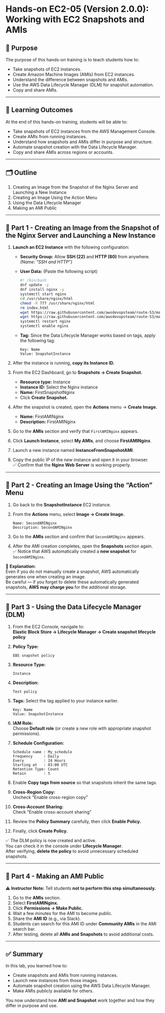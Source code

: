 # Hands-on EC2-05 (Version 2.0.0): Working with EC2 Snapshots and AMIs

## 🎯 Purpose
The purpose of this hands-on training is to teach students how to:
- Take snapshots of EC2 instances.
- Create Amazon Machine Images (AMIs) from EC2 instances.
- Understand the difference between snapshots and AMIs.
- Use the AWS Data Lifecycle Manager (DLM) for snapshot automation.
- Copy and share AMIs.

---

## 🧠 Learning Outcomes
At the end of this hands-on training, students will be able to:
- Take snapshots of EC2 instances from the AWS Management Console.
- Create AMIs from running instances.
- Understand how snapshots and AMIs differ in purpose and structure.
- Automate snapshot creation with the Data Lifecycle Manager.
- Copy and share AMIs across regions or accounts.

---

## 🗂 Outline
1. Creating an Image from the Snapshot of the Nginx Server and Launching a New Instance  
2. Creating an Image Using the Action Menu  
3. Using the Data Lifecycle Manager  
4. Making an AMI Public  

---

## 🧩 Part 1 - Creating an Image from the Snapshot of the Nginx Server and Launching a New Instance

1. **Launch an EC2 Instance** with the following configuration:
   - **Security Group:** Allow **SSH (22)** and **HTTP (80)** from anywhere.  
     *(Name: “SSH and HTTP”)*
   - **User Data:** (Paste the following script)
     ```bash
     #! /bin/bash
     dnf update -y
     dnf install nginx -y
     systemctl start nginx
     cd /usr/share/nginx/html
     chmod -R 777 /usr/share/nginx/html
     rm index.html
     wget https://raw.githubusercontent.com/awsdevopsteam/route-53/master/index.html
     wget https://raw.githubusercontent.com/awsdevopsteam/route-53/master/ken.jpg
     systemctl restart nginx
     systemctl enable nginx
     ```

   - **Tag:** Since the Data Lifecycle Manager works based on tags, apply the following tag:
     ```
     Key: Name
     Value: SnapshotInstance
     ```

2. After the instance is running, **copy its Instance ID.**

3. From the EC2 Dashboard, go to **Snapshots → Create Snapshot.**
   - **Resource type:** Instance  
   - **Instance ID:** Select the Nginx instance  
   - **Name:** FirstSnapshotNginx  
   - Click **Create Snapshot.**

4. After the snapshot is created, open the **Actions** menu → **Create Image.**
   - **Name:** FirstAMINginx  
   - **Description:** FirstAMINginx  

5. Go to the **AMIs** section and verify that `FirstAMINginx` appears.

6. Click **Launch Instance**, select **My AMIs**, and choose **FirstAMINginx**.

7. Launch a new instance named **InstanceFromSnapshotAMI**.

8. Copy the public IP of the new instance and open it in your browser.  
   ✅ Confirm that the **Nginx Web Server** is working properly.

---

## 🧩 Part 2 - Creating an Image Using the “Action” Menu

1. Go back to the **SnapshotInstance** EC2 instance.  
2. From the **Actions** menu, select **Image → Create Image.**
   ```
   Name: SecondAMINginx
   Description: SecondAMINginx
   ```
3. Go to the **AMIs** section and confirm that `SecondAMINginx` appears.

4. After the AMI creation completes, open the **Snapshots** section again.  
   ✅ Notice that AWS automatically created a **new snapshot** for `SecondAMINginx`.

🧠 **Explanation:**  
Even if you do not manually create a snapshot, AWS automatically generates one when creating an image.  
Be careful — if you forget to delete these automatically generated snapshots, **AWS may charge you** for the additional storage.

---

## 🧩 Part 3 - Using the Data Lifecycle Manager (DLM)

1. From the EC2 Console, navigate to:  
   **Elastic Block Store → Lifecycle Manager → Create snapshot lifecycle policy**

2. **Policy Type:**  
   ```
   EBS snapshot policy
   ```

3. **Resource Type:**  
   ```
   Instance
   ```

4. **Description:**  
   ```
   Test policy
   ```

5. **Tags:** Select the tag applied to your instance earlier.
   ```
   Key: Name
   Value: SnapshotInstance
   ```

6. **IAM Role:**  
   Choose **Default role** (or create a new role with appropriate snapshot permissions).

7. **Schedule Configuration:**
   ```
   Schedule name : My_schedule
   Frequency     : Daily
   Every         : 24 Hours
   Starting at   : 03:00 UTC
   Retention Type: Count
   Retain        : 5
   ```

8. Enable **Copy tags from source** so that snapshots inherit the same tags.

9. **Cross-Region Copy:**  
   Uncheck “Enable cross-region copy”

10. **Cross-Account Sharing:**  
    Check “Enable cross-account sharing”

11. Review the **Policy Summary** carefully, then click **Enable Policy.**

12. Finally, click **Create Policy.**

✅ The DLM policy is now created and active.  
You can check it in the console under **Lifecycle Manager**.  
After verifying, **delete the policy** to avoid unnecessary scheduled snapshots.

---

## 🧩 Part 4 - Making an AMI Public

⚠️ **Instructor Note:** Tell students **not to perform this step simultaneously.**

1. Go to the **AMIs** section.  
2. Select **FirstAMINginx.**  
3. Click **Permissions → Make Public.**  
4. Wait a few minutes for the AMI to become public.  
5. Share the **AMI ID** (e.g., via Slack).  
6. Students can search for this AMI ID under **Community AMIs** in the AMI search bar.  
7. After testing, delete all **AMIs and Snapshots** to avoid additional costs.

---

## ✅ Summary

In this lab, you learned how to:
- Create snapshots and AMIs from running instances.
- Launch new instances from those images.
- Automate snapshot creation using the AWS Data Lifecycle Manager.
- Make AMIs publicly available for others.

You now understand how **AMI and Snapshot** work together and how they differ in purpose and use.
